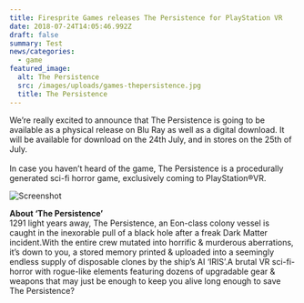 ```yaml
---
title: Firesprite Games releases The Persistence for PlayStation VR
date: 2018-07-24T14:05:46.992Z
draft: false
summary: Test
news/categories:
  - game
featured_image:
  alt: The Persistence
  src: /images/uploads/games-thepersistence.jpg
  title: The Persistence
---
```

We’re really excited to announce that The Persistence is going to be available as a physical release on Blu Ray as well as a digital download. It will be available for download on the 24th July, and in stores on the 25th of July.\
\
In case you haven’t heard of the game, The Persistence is a procedurally generated sci-fi horror game, exclusively coming to PlayStation®VR.

![Screenshot](/images/uploads/games-thepersistence-screen1.jpg "The Persistence Screenshot")

**About ‘The Persistence’**\
1291 light years away, The Persistence, an Eon-class colony vessel is caught in the inexorable pull of a black hole after a freak Dark Matter incident.With the entire crew mutated into horrific & murderous aberrations, it’s down to you, a stored memory printed & uploaded into a seemingly endless supply of disposable clones by the ship’s AI ‘IRIS’.A brutal VR sci-fi-horror with rogue-like elements featuring dozens of upgradable gear & weapons that may just be enough to keep you alive long enough to save The Persistence?
